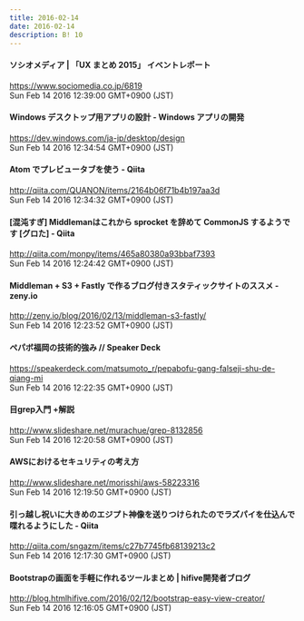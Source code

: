 ```yaml
---
title: 2016-02-14
date: 2016-02-14
description: B! 10
---
```


#### ソシオメディア  |  「UX まとめ 2015」 イベントレポート
https://www.sociomedia.co.jp/6819<br>
Sun Feb 14 2016 12:39:00 GMT+0900 (JST)<br>


#### Windows デスクトップ用アプリの設計 - Windows アプリの開発
https://dev.windows.com/ja-jp/desktop/design<br>
Sun Feb 14 2016 12:34:54 GMT+0900 (JST)<br>


#### Atom でプレビュータブを使う - Qiita
http://qiita.com/QUANON/items/2164b06f71b4b197aa3d<br>
Sun Feb 14 2016 12:34:32 GMT+0900 (JST)<br>


#### [混沌すぎ] Middlemanはこれから sprocket を辞めて CommonJS するようです [グロた] - Qiita
http://qiita.com/monpy/items/465a80380a93bbaf7393<br>
Sun Feb 14 2016 12:24:42 GMT+0900 (JST)<br>


#### Middleman + S3 + Fastly で作るブログ付きスタティックサイトのススメ - zeny.io
http://zeny.io/blog/2016/02/13/middleman-s3-fastly/<br>
Sun Feb 14 2016 12:23:52 GMT+0900 (JST)<br>


#### ペパボ福岡の技術的強み // Speaker Deck
https://speakerdeck.com/matsumoto_r/pepabofu-gang-falseji-shu-de-qiang-mi<br>
Sun Feb 14 2016 12:22:35 GMT+0900 (JST)<br>


#### 目grep入門 +解説
http://www.slideshare.net/murachue/grep-8132856<br>
Sun Feb 14 2016 12:20:58 GMT+0900 (JST)<br>


#### AWSにおけるセキュリティの考え方
http://www.slideshare.net/morisshi/aws-58223316<br>
Sun Feb 14 2016 12:19:50 GMT+0900 (JST)<br>


#### 引っ越し祝いに大きめのエジプト神像を送りつけられたのでラズパイを仕込んで喋れるようにした - Qiita
http://qiita.com/sngazm/items/c27b7745fb68139213c2<br>
Sun Feb 14 2016 12:17:30 GMT+0900 (JST)<br>


#### Bootstrapの画面を手軽に作れるツールまとめ | hifive開発者ブログ
http://blog.htmlhifive.com/2016/02/12/bootstrap-easy-view-creator/<br>
Sun Feb 14 2016 12:16:05 GMT+0900 (JST)<br>


